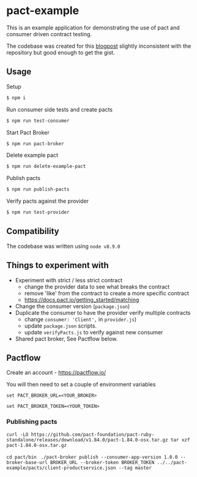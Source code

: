 # pact-example

This is an example application for demonstrating the use of pact and consumer driven contract testing.

The codebase was created for this [blogpost](https://blog.risingstack.com/consumer-driven-contract-testing-with-pact/) slightly inconsistent with the repository but good enough to get the gist.

## Usage

Setup

```bash
$ npm i
```

Run consumer side tests and create pacts

```bash
$ npm run test-consumer
```

Start Pact Broker

```bash
$ npm run pact-broker
```

Delete example pact

```bash
$ npm run delete-example-pact
```

Publish pacts

```bash
$ npm run publish-pacts
```

Verify pacts against the provider

```bash
$ npm run test-provider
```

## Compatibility

The codebase was written using `node v8.9.0`

## Things to experiment with

- Experiment with strict / less strict contract
   - change the provider data to see what breaks the contract
   - remove 'like' from the contract to create a more specific contract
   - https://docs.pact.io/getting_started/matching
- Change the consumer version (`package.json`)
- Duplicate the consumer to have the provider verify multiple contracts
   - change `consumer: 'Client',` in `provider.js`)
   - update `package.json` scripts.  
   - update `verifyPacts.js` to verify against new consumer
- Shared pact broker, See Pactflow below.


## Pactflow

Create an account - https://pactflow.io/

You will then need to set a couple of environment variables

`set PACT_BROKER_URL=<YOUR_BROKER>`

`set PACT_BROKER_TOKEN=<YOUR_TOKEN>`


### Publishing pacts

`curl -LO https://github.com/pact-foundation/pact-ruby-standalone/releases/download/v1.84.0/pact-1.84.0-osx.tar.gz
tar xzf pact-1.84.0-osx.tar.gz`

`cd pact/bin`
` ./pact-broker publish --consumer-app-version 1.0.0 --broker-base-url BROKER_URL --broker-token BROKER_TOKEN ../../pact-example/pacts/client-productservice.json --tag master`
